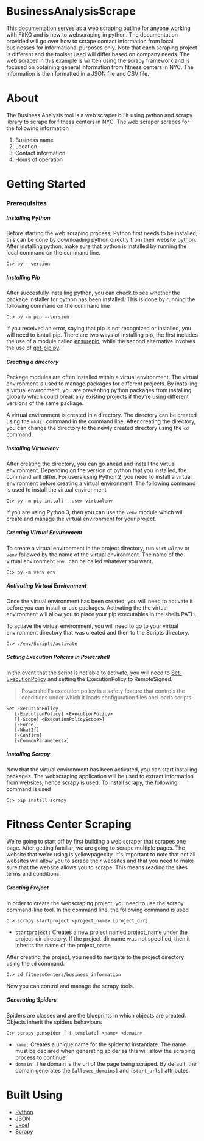 # BusinessAnalysisScrape # 
This documentation serves as a web scraping outline for anyone working with FitKO and is new to webscraping in python. The documentation provided will go over how to scrape contact information from local businesses for informational purposes only. Note that each scraping project is different and the toolset used will differ based on company needs. The web scraper in this example is written using the scrapy framework and is focused on obtaining general information from fitness centers in NYC. The information is then formatted in a JSON file and CSV file.  

# About # 
The Business Analysis tool is a web scraper built using python and scrapy library to scrape for fitness centers in NYC. The web scraper scrapes for the following information 
1.  Business name 
2.  Location 
3.  Contact information 
4.  Hours of operation 

# Getting Started # 

### Prerequisites ### 
##### Installing Python
Before starting the web scraping process, Python first needs to be installed; this can be done by downloading python directly from their website [python](https://www.python.org/downloads/). After installing python, make sure that python is installed by running the local command on the command line. 
```
C:> py --version
```
##### Installing Pip #####
After succesfully installing python, you can check to see whether the package installer for python has been installed. This is done by running the following command on the command line 
```
C:> py -m pip --version 
```
If you received an error, saying that pip is not recognized or installed, you will need to isntall pip. There are two ways of installing pip, the first includes the use of a module called [ensurepip](https://docs.python.org/3/library/ensurepip.html#module-ensurepip), while the second alternative involves the use of [get-pip.py](https://github.com/pypa/get-pip).  

##### Creating a directory #####
Package modules are often installed within a virtual environment. The virtual environment is used to manage packages for different projects. By installing a virtual environment, you are preventing python packages from installing globally which could break any existing projects if they're using different versions of the same package. 

A virtual environment is created in a directory. The directory can be created using the ```mkdir``` command in the command line. After creating the directory, you can change the directory to the newly created directory using the ```cd``` command. 

##### Installing Virtualenv #####
After creating the directory, you can go ahead and install the virtual environment. Depending on the version of python that you installed, the command will differ. For users using Python 2, you need to install a virtual environment before creating a virtual environment. The following command is used to install the virtual environment 

```
C:> py -m pip install --user virtualenv
```
If you are using Python 3, then you can use the ```venv``` module which will create and manage the virtual environment for your project. 

##### Creating Virtual Environment #####
To create a virtual environment in the project directory, run ```virtualenv``` or ```venv``` followed by the name of the virtual environment. The name of the virtual environment ```env ``` can be called whatever you want. 

```
C:> py -m venv env
```
##### Activating Virtual Environment ##### 
Once the virtual environment has been created, you will need to activate it before you can install or use packages. Activating the the virtual environment will allow you to place your pip executables in the shells PATH. 

To actiave the virtual environment, you will need to go to your virtual environment directory that was created and then to the Scripts directory. 

```
C:> ./env/Scripts/activate
```

##### Setting Execution Policies in Powershell #####

In the event that the script is not able to activate, you will need to [Set-ExecutionPolicy](https://docs.microsoft.com/en-us/powershell/module/microsoft.powershell.security/set-executionpolicy?view=powershell-7.1) and setting the ExecutionPolicy to RemoteSigned. 
> Powershell's execution policy is a safety feature that controls the conditions under which it loads configuration files and loads scripts. 


```
Set-ExecutionPolicy
   [-ExecutionPolicy] <ExecutionPolicy>
   [[-Scope] <ExecutionPolicyScope>]
   [-Force]
   [-WhatIf]
   [-Confirm]
   [<CommonParameters>]
```

##### Installing Scrapy ##### 
Now that the virtual environment has been activated, you can start installing packages. The webscraping application will be used to extract information from websites, hence scrapy is used. To install scrapy, the following command is used 
```
C:> pip install scrapy 
```

# Fitness Center Scraping #
We're going to start off by first building a web scraper that scrapes one page. After getting familiar, we are going to scrape multiple pages. The website that we're using is yellowpagecity. It's important to note that not all websites will allow you to scrape their websites and that you need to make sure that the website allows you to scrape. This means reading the sites terms and conditions. 

##### Creating Project #####

In order to create the webscraping project, you need to use the scrapy command-line tool. In the command line, the following command is used 
```
C:> scrapy startproject <project_name> [project_dir]
```
* ``` startproject: ``` Creates a new project named project_name under the project_dir directory. If the project_dir name was not specified, then it inherits the name of the project_name 

After creating the project, you need to navigate to the project directory using the ```cd``` command. 
```
C:> cd fitnessCenters/business_information 
```
Now you can control and manage the scrapy tools. 

##### Generating Spiders #####

Spiders are classes and are the blueprints in which objects are created. Objects inherit the spiders behaviours 

```
C:> scrapy genspider [-t template] <name> <domain>
```
* ``` name: ``` Creates a unique name for the spider to instantiate. The name must be declared when generating spider as this will allow the scraping process to continue. 
* ``` domain: ``` The domain is the url of the page being scraped. By default, the domain generates the ``` [allowed_domains] ``` and ``` [start_urls] ``` attributes. 





# Built Using # 
* [Python](https://www.python.org/) 
* [JSON](https://www.json.org/json-en.html) 
* [Excel](https://www.microsoft.com/en-us/microsoft-365/excel) 
* [Scrapy](https://www.python.org/) 
